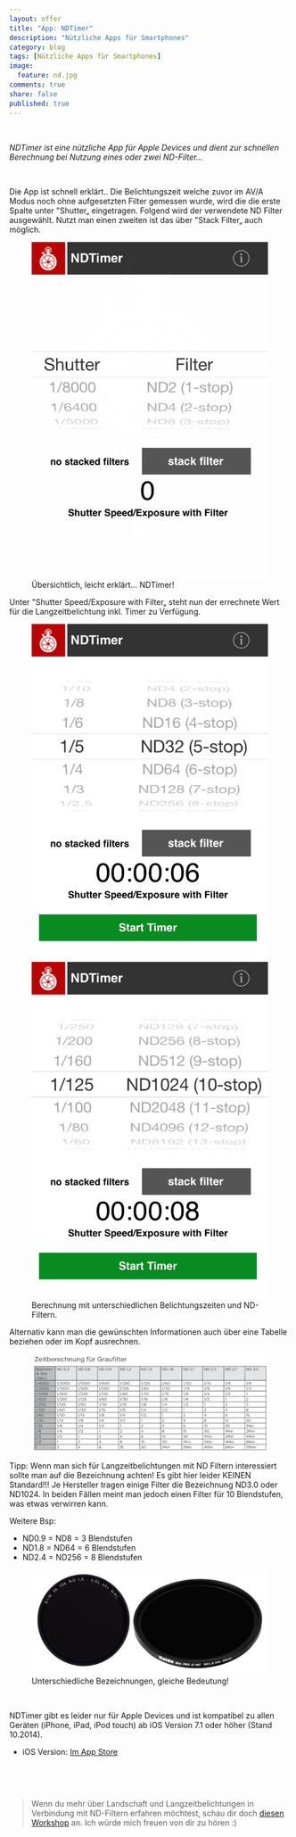 ```yaml
---
layout: offer
title: "App: NDTimer"
description: "Nützliche Apps für Smartphones"
category: blog
tags: [Nützliche Apps für Smartphones]
image:
  feature: nd.jpg
comments: true
share: false
published: true
---
```

 
  


    



*NDTimer ist eine nützliche App für Apple Devices und dient zur schnellen Berechnung bei Nutzung eines oder zwei ND-Filter...* 
 
  


    








Die App ist schnell erklärt.. Die Belichtungszeit welche zuvor im AV/A Modus noch ohne aufgesetzten Filter gemessen wurde, wird die die erste Spalte unter "Shutter„ eingetragen. Folgend wird der verwendete ND Filter ausgewählt. Nutzt man einen zweiten ist das über "Stack Filter„ auch möglich.


<figure>
<img src="/images/nd2.jpg"/>
<figcaption>Übersichtlich, leicht erklärt... NDTimer! </figcaption>
</figure>



Unter "Shutter Speed/Exposure with Filter„ steht nun der errechnete Wert für die Langzeitbelichtung inkl. Timer zu Verfügung.


<figure class="half">
	<img src="/images/nd4.jpg">
	<img src="/images/nd3.jpg">
	<figcaption>Berechnung mit unterschiedlichen Belichtungszeiten und ND-Filtern.</figcaption>
</figure>


Alternativ kann man die gewünschten Informationen auch über eine Tabelle beziehen oder im Kopf ausrechnen. 


<figure>
<img src="/images/nd5.png"/>
<figcaption></figcaption>
</figure>




Tipp: Wenn man sich für Langzeitbelichtungen mit ND Filtern interessiert sollte man auf die Bezeichnung achten! Es gibt hier leider KEINEN Standard!!!
Je Hersteller tragen einige Filter die Bezeichnung ND3.0 oder ND1024. In beiden Fällen meint man jedoch einen Filter für 10 Blendstufen, was etwas verwirren kann.


Weitere Bsp:

* ND0.9 = ND8     = 3 Blendstufen
* ND1.8 = ND64   = 6 Blendstufen 
* ND2.4 = ND256 = 8 Blendstufen 

<figure>
<img src="/images/nd6.jpg"/>
<figcaption>Unterschiedliche Bezeichnungen, gleiche Bedeutung!</figcaption>
</figure>
  


    







NDTimer gibt es leider nur für Apple Devices und ist kompatibel zu allen Geräten (iPhone, iPad, iPod touch) ab iOS Version 7.1 oder höher (Stand 10.2014).

* iOS Version:  [Im App Store](https://itunes.apple.com/de/app/ndtimer/id390568001?mt=8)
 
  


    



    





> Wenn du mehr über Landschaft und Langzeitbelichtungen in Verbindung mit ND-Filtern erfahren möchtest, schau dir doch [diesen Workshop](http://www.kay-pehnke.de/einzelworkshop/workshop-landschaft/) an. Ich würde mich freuen von dir zu hören :)






 
  


    






 
  


    



